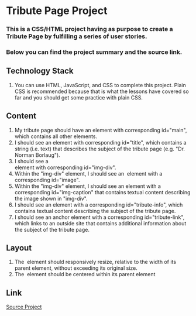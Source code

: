 # Tribute Page Project

### This is a CSS/HTML project having as purpose to create a Tribute Page by fulfilling a series of user stories.

### Below you can find the project summary and the source link.

## Technology Stack

1. You can use HTML, JavaScript, and CSS to complete this project. Plain CSS is recommended because that is what the lessons have covered so far and you should get some practice with plain CSS.

## Content

1. My tribute page should have an element with corresponding id="main", which contains all other elements.
2. I should see an element with corresponding id="title", which contains a string (i.e. text) that describes the subject of the tribute page (e.g. "Dr. Norman Borlaug").
3. I should see a <div> element with corresponding id="img-div".
4. Within the "img-div" element, I should see an <img> element with a corresponding id="image".
5. Within the "img-div" element, I should see an element with a corresponding id="img-caption" that contains textual content describing the image shown in "img-div".
6. I should see an element with a corresponding id="tribute-info", which contains textual content describing the subject of the tribute page.
7. I should see an anchor element with a corresponding id="tribute-link", which links to an outside site that contains additional information about the subject of the tribute page.

## Layout

1. The <img> element should responsively resize, relative to the width of its parent element, without exceeding its original size.
2. The <img> element should be centered within its parent element

## Link

[Source Project](https://learn.freecodecamp.org/responsive-web-design/responsive-web-design-projects/build-a-tribute-page)

